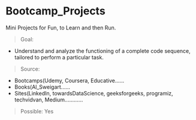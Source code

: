 # Bootcamp_Projects
Mini Projects for Fun, to Learn and then Run.

> Goal:
* Understand and analyze the functioning of a complete code sequence, tailored to perform a particular task.

> Source: 
* Bootcamps(Udemy, Coursera, Educative......
* Books(Al_Sweigart......
* Sites(LinkedIn, towardsDataScience, geeksforgeeks, programiz, techvidvan, Medium............

>Possible: Yes
